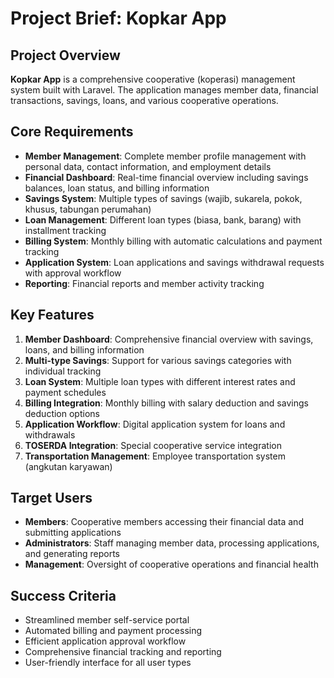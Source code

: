 # Project Brief: Kopkar App

## Project Overview

**Kopkar App** is a comprehensive cooperative (koperasi) management system built with Laravel. The application manages member data, financial transactions, savings, loans, and various cooperative operations.

## Core Requirements

-   **Member Management**: Complete member profile management with personal data, contact information, and employment details
-   **Financial Dashboard**: Real-time financial overview including savings balances, loan status, and billing information
-   **Savings System**: Multiple types of savings (wajib, sukarela, pokok, khusus, tabungan perumahan)
-   **Loan Management**: Different loan types (biasa, bank, barang) with installment tracking
-   **Billing System**: Monthly billing with automatic calculations and payment tracking
-   **Application System**: Loan applications and savings withdrawal requests with approval workflow
-   **Reporting**: Financial reports and member activity tracking

## Key Features

1. **Member Dashboard**: Comprehensive financial overview with savings, loans, and billing information
2. **Multi-type Savings**: Support for various savings categories with individual tracking
3. **Loan System**: Multiple loan types with different interest rates and payment schedules
4. **Billing Integration**: Monthly billing with salary deduction and savings deduction options
5. **Application Workflow**: Digital application system for loans and withdrawals
6. **TOSERDA Integration**: Special cooperative service integration
7. **Transportation Management**: Employee transportation system (angkutan karyawan)

## Target Users

-   **Members**: Cooperative members accessing their financial data and submitting applications
-   **Administrators**: Staff managing member data, processing applications, and generating reports
-   **Management**: Oversight of cooperative operations and financial health

## Success Criteria

-   Streamlined member self-service portal
-   Automated billing and payment processing
-   Efficient application approval workflow
-   Comprehensive financial tracking and reporting
-   User-friendly interface for all user types

